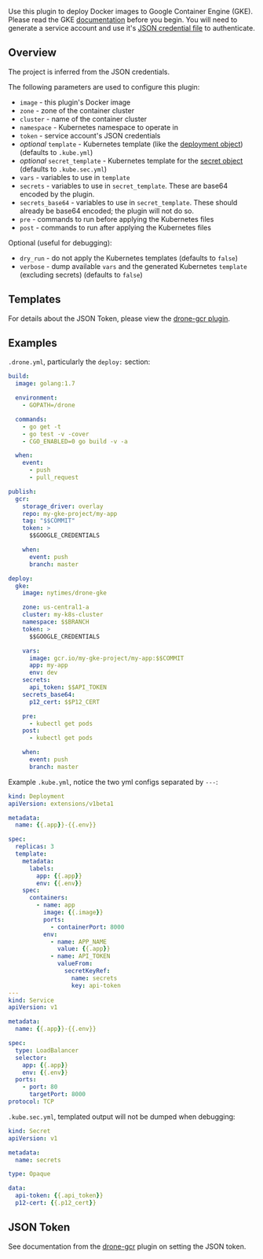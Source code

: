 Use this plugin to deploy Docker images to Google Container Engine (GKE).
Please read the GKE [documentation](https://cloud.google.com/container-engine/) before you begin.
You will need to generate a service account and use it's [JSON credential file](https://cloud.google.com/storage/docs/authentication#service_accounts) to authenticate.

## Overview

The project is inferred from the JSON credentials.

The following parameters are used to configure this plugin:

* `image` - this plugin's Docker image
* `zone` - zone of the container cluster
* `cluster` - name of the container cluster
* `namespace` - Kubernetes namespace to operate in
* `token` - service account's JSON credentials
* *optional* `template` - Kubernetes template (like the [deployment object](http://kubernetes.io/docs/user-guide/deployments/)) (defaults to `.kube.yml`)
* *optional* `secret_template` - Kubernetes template for the [secret object](http://kubernetes.io/docs/user-guide/secrets/) (defaults to `.kube.sec.yml`)
* `vars` - variables to use in `template`
* `secrets` - variables to use in `secret_template`. These are base64 encoded by the plugin.
* `secrets_base64` - variables to use in `secret_template`. These should already be base64 encoded; the plugin will not do so.
* `pre` - commands to run before applying the Kubernetes files
* `post` - commands to run after applying the Kubernetes files

Optional (useful for debugging):

* `dry_run` - do not apply the Kubernetes templates (defaults to `false`)
* `verbose` - dump available `vars` and the generated Kubernetes `template` (excluding secrets) (defaults to `false`)

## Templates

For details about the JSON Token, please view the [drone-gcr plugin](https://github.com/drone-plugins/drone-gcr/blob/master/DOCS.md#json-token).

## Examples

`.drone.yml`, particularly the `deploy:` section:
```yml
build:
  image: golang:1.7

  environment:
    - GOPATH=/drone

  commands:
    - go get -t
    - go test -v -cover
    - CGO_ENABLED=0 go build -v -a

  when:
    event:
      - push
      - pull_request

publish:
  gcr:
    storage_driver: overlay
    repo: my-gke-project/my-app
    tag: "$$COMMIT"
    token: >
      $$GOOGLE_CREDENTIALS

    when:
      event: push
      branch: master

deploy:
  gke:
    image: nytimes/drone-gke

    zone: us-central1-a
    cluster: my-k8s-cluster
    namespace: $$BRANCH
    token: >
      $$GOOGLE_CREDENTIALS

    vars:
      image: gcr.io/my-gke-project/my-app:$$COMMIT
      app: my-app
      env: dev
    secrets:
      api_token: $$API_TOKEN
    secrets_base64:
      p12_cert: $$P12_CERT

    pre:
      - kubectl get pods
    post:
      - kubectl get pods

    when:
      event: push
      branch: master
```

Example `.kube.yml`, notice the two yml configs separated by `---`:
```yml
kind: Deployment
apiVersion: extensions/v1beta1

metadata:
  name: {{.app}}-{{.env}}

spec:
  replicas: 3
  template:
    metadata:
      labels:
        app: {{.app}}
        env: {{.env}}
    spec:
      containers:
        - name: app
          image: {{.image}}
          ports:
            - containerPort: 8000
          env:
            - name: APP_NAME
              value: {{.app}}
            - name: API_TOKEN
              valueFrom:
                secretKeyRef:
                  name: secrets
                  key: api-token
---
kind: Service
apiVersion: v1

metadata:
  name: {{.app}}-{{.env}}

spec:
  type: LoadBalancer
  selector:
    app: {{.app}}
    env: {{.env}}
  ports:
    - port: 80
      targetPort: 8000
protocol: TCP
```

`.kube.sec.yml`, templated output will not be dumped when debugging:
```yml
kind: Secret
apiVersion: v1

metadata:
  name: secrets

type: Opaque

data:
  api-token: {{.api_token}}
  p12-cert: {{.p12_cert}}
```

## JSON Token

See documentation from the [drone-gcr][drone-gcr] plugin on setting the JSON token.

[drone-gcr]: https://github.com/drone-plugins/drone-gcr/blob/master/DOCS.md#json-token
